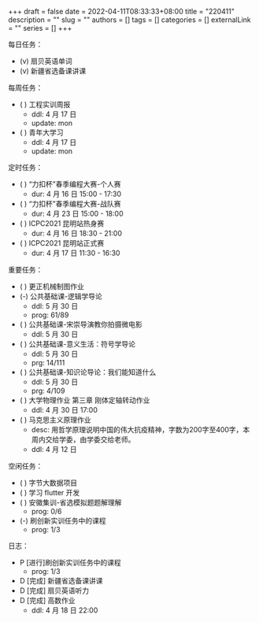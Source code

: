 +++ 
draft = false
date = 2022-04-11T08:33:33+08:00
title = "220411"
description = ""
slug = ""
authors = []
tags = []
categories = []
externalLink = ""
series = []
+++

每日任务：
- (v) 扇贝英语单词
- (v) 新疆省选备课讲课

每周任务：
- ( ) 工程实训周报
    - ddl: 4 月 17 日
    - update: mon
- ( ) 青年大学习
    - ddl: 4 月 17 日
    - update: mon

定时任务：
- ( ) “力扣杯”春季编程大赛-个人赛
    - dur: 4 月 16 日 15:00 - 17:30
- ( ) “力扣杯”春季编程大赛-战队赛
    - dur: 4 月 23 日 15:00 - 18:00
- ( ) ICPC2021 昆明站热身赛
    - dur: 4 月 16 日 18:30 - 21:00
- ( ) ICPC2021 昆明站正式赛
    - dur: 4 月 17 日 11:30 - 16:30

重要任务：
- ( ) 更正机械制图作业
- (-) 公共基础课-逻辑学导论
    - ddl: 5 月 30 日
    - prog: 61/89
- ( ) 公共基础课-宋崇导演教你拍摄微电影
    - ddl: 5 月 30 日
- ( ) 公共基础课-意义生活：符号学导论
    - ddl: 5 月 30 日
    - prg: 14/111
- ( ) 公共基础课-知识论导论：我们能知道什么
    - ddl: 5 月 30 日
    - prg: 4/109
- ( ) 大学物理作业 第三章 刚体定轴转动作业
    - ddl: 4 月 30 日 17:00
- ( ) 马克思主义原理作业
    - desc: 用哲学原理说明中国的伟大抗疫精神，字数为200字至400字，本周内交给学委，由学委交给老师。
    - ddl: 4 月 12 日

空闲任务：
- ( ) 字节大数据项目
- ( ) 学习 flutter 开发
- ( ) 安徽集训-省选模拟题题解理解
    - prog: 0/6
- (-) 刷创新实训任务中的课程
    - prog: 1/3

日志：
- P [进行]刷创新实训任务中的课程
    - prog: 1/3
- D [完成] 新疆省选备课讲课
- D [完成] 扇贝英语听力
- D [完成] 高数作业
    - ddl: 4 月 18 日 22:00